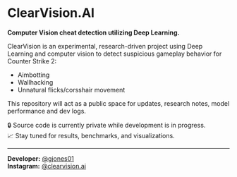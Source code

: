 # ClearVision.AI
**Computer Vision cheat detection utilizing Deep Learning.**

ClearVision is an experimental, research-driven project using Deep Learning and computer vision to detect suspicious gameplay behavior for Counter Strike 2:
- Aimbotting
- Wallhacking
- Unnatural flicks/corsshair movement

This repository will act as a public space for updates, research notes, model performance and dev logs.

🔒 Source code is currently private while development is in progress.  
📈 Stay tuned for results, benchmarks, and visualizations.

---
**Developer:** [@gjones01](https://github.com/gjones01)  
**Instagram:** [@clearvision.ai](https://instagram.com/clearvision.ai) 


